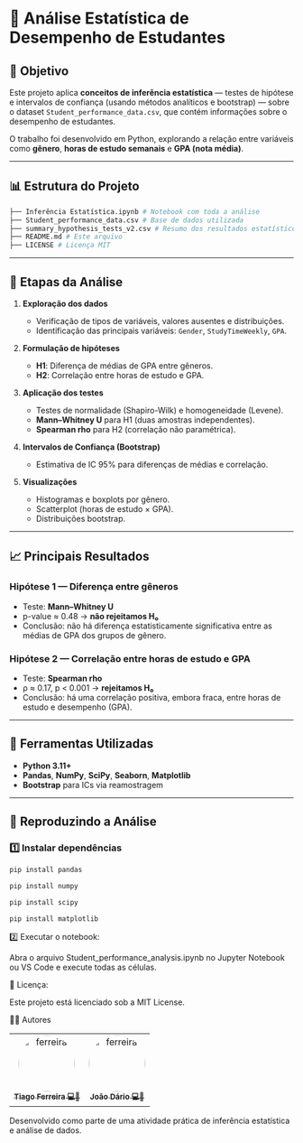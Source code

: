 # 🧮 Análise Estatística de Desempenho de Estudantes

## 🎯 Objetivo
Este projeto aplica **conceitos de inferência estatística** — testes de hipótese e intervalos de confiança (usando métodos analíticos e bootstrap) — sobre o dataset `Student_performance_data.csv`, que contém informações sobre o desempenho de estudantes.

O trabalho foi desenvolvido em Python, explorando a relação entre variáveis como **gênero**, **horas de estudo semanais** e **GPA (nota média)**.

---

## 📊 Estrutura do Projeto
```bash
├── Inferência Estatística.ipynb # Notebook com toda a análise
├── Student_performance_data.csv # Base de dados utilizada
├── summary_hypothesis_tests_v2.csv # Resumo dos resultados estatísticos
├── README.md # Este arquivo
├── LICENSE # Licença MIT
```

---

## 🧠 Etapas da Análise

1. **Exploração dos dados**
   - Verificação de tipos de variáveis, valores ausentes e distribuições.
   - Identificação das principais variáveis: `Gender`, `StudyTimeWeekly`, `GPA`.

2. **Formulação de hipóteses**
   - **H1**: Diferença de médias de GPA entre gêneros.
   - **H2**: Correlação entre horas de estudo e GPA.

3. **Aplicação dos testes**
   - Testes de normalidade (Shapiro-Wilk) e homogeneidade (Levene).
   - **Mann–Whitney U** para H1 (duas amostras independentes).
   - **Spearman rho** para H2 (correlação não paramétrica).

4. **Intervalos de Confiança (Bootstrap)**
   - Estimativa de IC 95% para diferenças de médias e correlação.

5. **Visualizações**
   - Histogramas e boxplots por gênero.
   - Scatterplot (horas de estudo × GPA).
   - Distribuições bootstrap.

---

## 📈 Principais Resultados

### Hipótese 1 — Diferença entre gêneros
- Teste: **Mann–Whitney U**
- p-value ≈ 0.48 → **não rejeitamos H₀**
- Conclusão: não há diferença estatisticamente significativa entre as médias de GPA dos grupos de gênero.

### Hipótese 2 — Correlação entre horas de estudo e GPA
- Teste: **Spearman rho**
- ρ ≈ 0.17, p < 0.001 → **rejeitamos H₀**
- Conclusão: há uma correlação positiva, embora fraca, entre horas de estudo e desempenho (GPA).

---

## 🧩 Ferramentas Utilizadas
- **Python 3.11+**
- **Pandas**, **NumPy**, **SciPy**, **Seaborn**, **Matplotlib**
- **Bootstrap** para ICs via reamostragem

---

## 🧪 Reproduzindo a Análise

### 1️⃣ Instalar dependências
```bash
pip install pandas
```
```bash
pip install numpy
```
```bash
pip install scipy
```
```bash
pip install matplotlib
```

2️⃣ Executar o notebook:

Abra o arquivo Student_performance_analysis.ipynb no Jupyter Notebook ou VS Code e execute todas as células.

📜 Licença:

Este projeto está licenciado sob a MIT License.

👨‍💻 Autores
<table>
  <tr>
    <td align="center">
       <a href="https://github.com/FrrTiago">
         <img src="https://avatars.githubusercontent.com/u/132114628?v=4" style="border-radius: 50%" width="100px;" alt="ferreira"/>
         <br />
         <sub><b>Tiago Ferreira 💻👑</b></sub>
       </a>
     </td>
     <td align="center">
       <a href="https://github.com/JoaoDario632">
         <img src="https://avatars.githubusercontent.com/u/134674876?v=4" style="border-radius: 50%" width="100px;" alt="ferreira"/>
         <br />
         <sub><b>João Dário 💻👑</b></sub>
       </a>
     </td>
  </tr>
</table>
Desenvolvido como parte de uma atividade prática de inferência estatística e análise de dados.